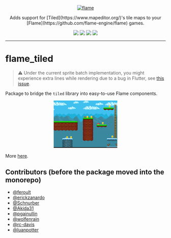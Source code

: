 <!-- markdownlint-disable MD013 -->
<p align="center">
  <a href="https://flame-engine.org">
    <img alt="flame" width="200px" src="https://user-images.githubusercontent.com/6718144/101553774-3bc7b000-39ad-11eb-8a6a-de2daa31bd64.png">
  </a>
</p>

<p align="center">
Adds support for [Tiled](https://www.mapeditor.org/)'s tile maps to your [Flame](https://github.com/flame-engine/flame) games.
</p>

<p align="center">
  <a title="Pub" href="https://pub.dev/packages/flame_tiled" ><img src="https://img.shields.io/pub/v/flame_tiled.svg?style=popout" /></a>
  <a title="Test" href="https://github.com/flame-engine/flame/actions?query=workflow%3Acicd+branch%3Amain"><img src="https://github.com/flame-engine/flame/workflows/cicd/badge.svg?branch=main&event=push"/></a>
  <a title="Discord" href="https://discord.gg/pxrBmy4"><img src="https://img.shields.io/discord/509714518008528896.svg"/></a>
  <a title="Melos" href="https://github.com/invertase/melos"><img src="https://img.shields.io/badge/maintained%20with-melos-f700ff.svg"/></a>
</p>

---
<!-- markdownlint-enable MD013 -->

<!-- markdownlint-disable-next-line MD002 -->

# flame_tiled

> :warning: Under the current sprite batch implementation, you might experience extra
> lines while rendering due to a bug in Flutter,
> see [this issue](https://github.com/flame-engine/flame/issues/1152).

Package to bridge the `tiled` library into easy-to-use Flame components.

<p align="center">
    <img alt="flame_tiled example" width="200px" src="/packages/flame_tiled/example/screenshot.png">
</p>

More [here](https://docs.flame-engine.org/main/tiled.html).


## Contributors (before the package moved into the monorepo)

- [@feroult](https://github.com/feroult)
- [@erickzanardo](https://github.com/erickzanardo)
- [@Schnurber](https://github.com/schnurber)
- [@Akida31](https://github.com/akida31)
- [@pgainullin](https://github.com/pgainullin)
- [@wolfenrain](https://github.com/wolfenrain)
- [@rc-davis](https://github.com/rc-davis)
- [@luanpotter](https://github.com/luanpotter)
